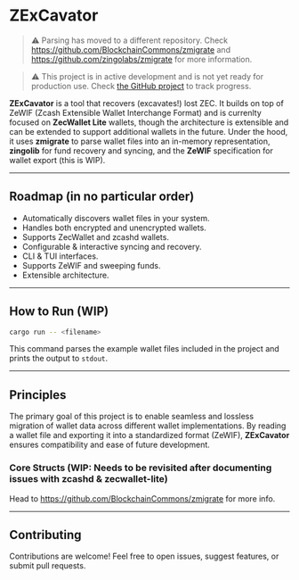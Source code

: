 # ZExCavator

> ⚠️ Parsing has moved to a different repository. Check https://github.com/BlockchainCommons/zmigrate and https://github.com/zingolabs/zmigrate for more information.

> ⚠️ This project is in active development and is not yet ready for production use.
> Check [the GitHub project](https://github.com/orgs/zingolabs/projects/9) to track progress.

**ZExCavator** is a tool that recovers (excavates!) lost ZEC.
It builds on top of ZeWIF (Zcash Extensible Wallet Interchange Format) and is currenlty focused on **ZecWallet Lite** wallets, though the architecture is extensible and can be extended to support additional wallets in the future. Under the hood, it uses **zmigrate** to parse
wallet files into an in-memory representation, **zingolib** for fund recovery and syncing, and the **ZeWIF** specification for wallet export (this is WIP).

---

## Roadmap (in no particular order)

- Automatically discovers wallet files in your system.
- Handles both encrypted and unencrypted wallets.
- Supports ZecWallet and zcashd wallets.
- Configurable & interactive syncing and recovery.
- CLI & TUI interfaces.
- Supports ZeWIF and sweeping funds.
- Extensible architecture.

---

## How to Run (WIP)

```bash
cargo run -- <filename>
```

This command parses the example wallet files included in the project and prints the output to `stdout`.

---

## Principles

The primary goal of this project is to enable seamless and lossless migration of wallet data across different wallet implementations.
By reading a wallet file and exporting it into a standardized format (ZeWIF), **ZExCavator** ensures compatibility and ease of future development.

### Core Structs (WIP: Needs to be revisited after documenting issues with zcashd & zecwallet-lite)

Head to https://github.com/BlockchainCommons/zmigrate for more info.

---

## Contributing

Contributions are welcome! Feel free to open issues, suggest features, or submit pull requests.

